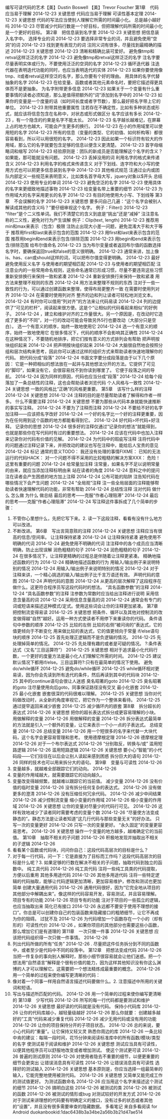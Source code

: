 编写可读代码的艺术【美】Dustin Boswell 【美】Trevor Foucher
第1章　代码应当易于理解
2014-12-23
关键思想
代码应当易于理解
可读性基本定理
2014-12-23
关键思想
代码的写法应当使别人理解它所需的时间最小化。
总是越小越好吗
2014-12-23
尽管减少代码行数是一个好目标，但把理解代码所需的时间最小化是一个更好的目标。
第2章　把信息装到名字里
2014-12-23
关键思想
把信息装入名字中。
选择专业的词
2014-12-23
要选择非常专业的词，并且避免使用“空洞”的词
2014-12-23
找到更有表现力的词
注同义词有很多，尽量找到最精确的描述
2014-12-23
关键思想
2014-12-23
清晰和精确比装可爱好。
避免像tmp和retval这样泛泛的名字
2014-12-23
避免像tmp和retval这样泛泛的名字
注名字要尽量表明实体或行为，不要使用泛泛的空洞的名字
2014-12-23
循环迭代器
注迭代器在表明迭代功能的同时，也应当表明迭代的实体
2014-12-23
如果你要使用像tmp、it或者retval这样空泛的名字，那么你要有个好的理由。
用具体的名字代替抽象的名字
2014-12-23
在给变量、函数或者其他元素命名时，要把它描述得更具体而不是更抽象。
为名字附带更多信息
2014-12-23
如果关于一个变量有什么重要事情的读者必须知道，那么是值得把额外的“词”添加到名字中的
2014-12-23
如果你的变量是一个度量的话（如时间长度或者字节数），那么最好把名字带上它的单位。
2014-12-23
附带其他重要属性
注若存在不确定性，比如有多种状态或形式，就应该将信息包含在名称中，对状态或形式做区分
名字应该有多长
2014-12-23
，有一个隐含的约束是名字不能太长。
2014-12-23
名字越长越难记，在屏幕上占的地方也越大，可能会产生更多的换行。
2014-12-23
在小的作用域里可以使用短的名字
2014-12-23
所有的信息（变量的类型、它的初值、如何析构等）都很容易看到，所以可以用很短的名字。
2014-12-23
因此如果一个标识符有较大的作用域，那么它的名字就要包含足够的信息以便含义更清楚。
2014-12-23
首字母缩略词和缩写
2014-12-23
经验原则是：团队的新成员是否能理解这个名字的含义？如果能，那可能就没有问题。
2014-12-23
丢掉没用的词
利用名字的格式来传递含义
2014-12-23
利用名字的格式来传递含义
对于下划线、连字符和大小写的使用方式也可以把更多信息装到名字中
2014-12-23
其他格式规范
注通过业内或团队内部定义一些规范来表明意义，比如类名首字母大写，jquery对象以$开头
总结
2014-12-23
使用专业的单词
2014-12-23
避免空泛的名字
2014-12-23
使用具体的名字来更细致地描述事物
2014-12-23
给变量名带上重要的细节
2014-12-23
为作用域大的名字采用更长的名字
2014-12-23
有目的地使用大小写、下划线等
第3章　不会误解的名字
2014-12-23
关键思想
要多问自己几遍：“这个名字会被别人解读成其他的含义吗？”要仔细审视这个名字。
例子：Filter()
2014-12-23
“filter”是个二义性单词。我们不清楚它的含义到底是“挑出”还是“减掉”
注注意名称的二义性，避免对行为产生误解
例子：Clip(text, length)
2014-12-23
推荐用min和max来表示（包含）极限
注防止出现大小差一问题，避免混淆大于和大于等于
推荐用first和last来表示包含的范围
2014-12-23
用first和last来表示包含的范围
推荐用begin和end来表示包含/排除范围
2014-12-23
用begin和end来表示包含/排除范围
给布尔值命名
2014-12-23
当为布尔变量或者返回布尔值的函数选择名字时，要确保返回true和false的意义很明确。
2014-12-23
通常来讲，加上像is、has、can或should这样的词，可以把布尔值变得更明确。
2014-12-23
最好避免使用反义名字
与使用者的期望相匹配
2014-12-23
与使用者的期望相匹配
注注意业内的一些常用命名规则，这些命名通常已形成习惯，尽量不要违背这些习惯
重新安排换行来保持一致和紧凑
2014-12-24
重新安排换行来保持一致和紧凑
用方法来整理不规则的东西
2014-12-24
用方法来整理不规则的东西
注对于一些一致性的行为，可以通过创建函数来整理，使得布局更整齐一致
在需要时使用列对齐
2014-12-24
在需要时使用列对齐
整齐的边和列让读者可轻松地浏览文本。
2014-12-24
有时你可以借用“列对齐”的方法来让代码易读
2014-12-24
列的边提供了“可见的栏杆”，阅读起来很方便。这是个“让相似的代码看起来相似”的好例子。
2014-12-24
，建立和维护对齐的工作量很大。另一个原因是，在改动时它造成了更多的“不同”，对一行的改动可能会导致另外5行也要改动（大部分只是空白）。
选一个有意义的顺序，始终一致地使用它
2014-12-24
选一个有意义的顺序，始终一致地使用它
在很多情况下，代码的顺序不会影响其正确性
2014-12-24
在这种情况下，不要随机地排序，把它们按有意义的方式排列会有帮助
把声明按块组织起来
2014-12-24
把声明按块组织起来
2014-12-24
大脑很自然地会按照分组和层次结构来思考，因此你可以通过这样的组织方式来帮助读者快速地理解你的代码。
把代码分成“段落”
2014-12-24
书面文字要分成段落是由于以下几个原因：
它是一种把相似的想法放在一起并与其他想法分开的方法。它提供了可见的“脚印”，如果没有它，会很容易找不到你读到哪里了。
它便于段落之间的导航。
2014-12-24
因为同样的原因，代码也应当分成“段落”
2014-12-24
给每个段落加了一条总结性的注释，这也会帮助读者浏览代码
个人风格与一致性
2014-12-24
关键思想
一致的风格比“正确”的风格更重要。
第5章　该写什么样的注释
2014-12-24
关键思想
2014-12-24
注释的目的是尽量帮助读者了解得和作者一样多。
什么不需要注释
2014-12-24
关键思想
不要为那些从代码本身就能快速推断的事实写注释。
2014-12-24
不要为了注释而注释
2014-12-24
不要给不好的名字加注释——应该把名字改好
2014-12-24
一个好的名字比一个好的注释更重要，因为在任何用到这个函数的地方都能看得到它。
2014-12-24
好代码>坏代码+好注释。
记录你的思想
2014-12-24
很多好的注释仅通过“记录你的想法”就能得到，也就是那些你在写代码时有过的重要想法。
2014-12-24
应该在代码中也加入注释来记录你对代码有价值的见解。
2014-12-24
为代码中的瑕疵写注释
注将代码中的问题通过注释记录下来，并把改动的建议也写在注释中，能给后人宝贵的意见
2014-12-24
标记
通常的意义TODO：
我还没有处理的事情FIXME：
已知的无法运行的代码HACK：
对一个问题不得不采用的比较粗糙的解决方案XXX：
危险！这里有重要的问题
2014-12-24
给常量加注释
注常量，如果名字不足以说明常量的由来，就应当添加注释标明由来
站在读者的角度
2014-12-24
意料之中的提问
注在读者会产生困惑的地方加上注释
2014-12-24
公布可能的陷阱
注告知代码在哪些情况下会产生问题
2014-12-24
“全局观”注释
注一些全局层面的注释能够帮助读者快速理解代码的功能，非常有帮助
2014-12-24
总结性注释
注对代码 做什么 怎么做 为什么 做总结
最后的思考——克服“作者心理阻滞”
2014-12-24
最后的思考——克服“作者心理阻滞”
2014-12-24
写注释这件事拆成了几个简单的步骤：
1. 不管你心里想什么，先把它写下来。2. 读一下这段注释，看看有没有什么地方可以改进。
3. 不断改进。
第6章　写出言简意赅的注释
2014-12-24
关键思想
注释应当有很高的信息/空间率。
让注释保持紧凑
2014-12-24
让注释保持紧凑
避免使用不明确的代词
2014-12-24
避免使用不明确的代词
注注释中的各个成员应当清晰明确，防止出现误解
润色粗糙的句子
2014-12-24
润色粗糙的句子
2014-12-24
在很多情况下，让注释更精确的过程总是伴随着让注释更紧凑。
精确地描述函数的行为
2014-12-24
精确地描述函数的行为
用输入/输出例子来说明特别的情况
2014-12-24
用输入/输出例子来说明特别的情况
2014-12-24
对于注释来讲，一个精心挑选的输入/输出例子比千言万语还有效。
声明代码的意图
2014-12-24
声明代码的意图
2014-12-24
从更高的层次解释了这段程序在做什么。这更符合程序员写这段代码时的想法。
“具名函数参数”的注释
2014-12-24
“具名函数参数”的注释
注参数为常数时应当给出注释进行说明
采用信息含量高的词
2014-12-24
采用信息含量高的词
2014-12-24
通常会有专门的词或短语来描述这种模式/定式。使用这些词会让你的注释更加紧凑。
第7章　把控制流变得易读
2014-12-25
关键思想
把条件、循环以及其他对控制流的改变做得越“自然”越好。运用一种方式使读者不用停下来重读你的代码。
条件语句中参数的顺序
2014-12-25
比较的左侧
比较的右侧“被问询的”表达式，它的值更倾向于不断变化
用来做比较的表达式，它的值更倾向于常量
if/else语句块的顺序
2014-12-25
首先处理正逻辑而不是负逻辑的情况。
2014-12-25
先处理掉简单的情况。
2014-12-25
先处理有趣的或者是可疑的情况。
?:条件表达式（又名“三目运算符”）
2014-12-25
关键思想
相对于追求最小化代码行数，一个更好的度量方法是最小化人们理解它所需的时间。
2014-12-25
建议
默认情况下都用if/else。三目运算符?:只有在最简单的情况下使用。
避免do/while循环
2014-12-25
避免do/while循环
2014-12-25
while循环相对更易读，因为你会先读到所有迭代的条件，然后再读到其中的代码块
2014-12-25
其中的continue语句会很让人迷惑
臭名昭著的goto
2014-12-25
臭名昭著的goto
注尽量使用向后goto，同事保证路径没有交叉
最小化嵌套
2014-12-25
最小化嵌套
嵌套很深的代码很难以理解。
2014-12-25
关键思想
当你对代码做改动时，从全新的角度审视它，把它作为一个整体来看待。
2014-12-25
通过提早返回来减少嵌套
2014-12-25
减少循环内的嵌套
第8章　拆分超长的表达式
2014-12-26
关键思想
把你的超长表达式拆分成更容易理解的小块。
用做解释的变量
2014-12-26
用做解释的变量
2014-12-26
拆分表达式最简单的方法就是引入一个额外的变量，让它来表示一个小一点的子表达式。
总结变量
2014-12-26
总结变量
2014-12-26
用一个短很多的名字来代替一大块代码，这个名字会更容易管理和思考。
使用德摩根定理
2014-12-26
德摩根定理
2014-12-26
对于一个布尔表达式
2014-12-26
“分别取反，转换与/或”
滥用短路逻辑
2014-12-26
滥用短路逻辑
2014-12-26
关键思想
要小心“智能”的小代码段——它们往往在以后会让别人读起来感到困惑
拆分巨大的语句
2014-12-26
同样的技术也可以用来拆分大的语句。
第9章　变量与可读性
2014-12-26
1. 变量越多，就越难全部跟踪它们的动向。
2014-12-26
2. 变量的作用域越大，就需要跟踪它的动向越久。
3. 变量改变得越频繁，就越难以跟踪它的当前值。
减少变量
2014-12-26
没有价值的临时变量
2014-12-26
没有拆分任何复杂的表达式。
2014-12-26
没有做更多的澄清
2014-12-26
没有压缩任何冗余代码。
2014-12-26
减少中间结果
2014-12-26
减少控制流变量
缩小变量的作用域
2014-12-26
缩小变量的作用域
2014-12-26
关键思想
让你的变量对尽量少的代码行可见。
2014-12-26
这样有效地减少了读者同时需要考虑的变量个数
2014-12-26
“尽量使方法变成静态的”。静态方法是让读者知道“这几行代码与那些变量无关”的好办法。
只写一次的变量更好
2014-12-26
只写一次的变量更好。
“永久固定”的变量更容易思考。
2014-12-26
关键思想
操作一个变量的地方越多，越难确定它的当前值。
第10章　抽取不相关的子问题
2014-12-26
积极地发现并抽取出不相关的子逻辑
2014-12-26
1. 看看某个函数或代码块，问问你自己：这段代码高层次的目标是什么？
2. 对于每一行代码，问一下：它是直接为了目标而工作吗？这段代码高层次的目标是什么呢？3. 如果足够的行数在解决不相关的子问题，抽取代码到独立的函数中。
纯工具代码
2014-12-26
纯工具代码
注将一些纯工具类的代码提取，方便以后重用
其他多用途代码
2014-12-26
其他多用途代码
注将一些特定逻辑的代码抽取，能够让代码逻辑更加清晰，更加容易维护，修改和测试也更加简单
创建大量通用代码
2014-12-26
通用代码很好，因为“它完全地从项目的其他部分中解耦出来”。像这样的代码容易开发，容易测试，并且容易理解。
项目专有的功能
2014-12-26
项目专有的功能
注对于项目的一些孤立的逻辑，也应当抽取出来
简化已有接口
2014-12-26
永远都不要安于使用不理想的接口”。你总是可以创建你自己的包装函数来隐藏接口的粗陋细节，让它不再成为你的阻碍。
过犹不及
2014-12-26
为代码增加一个函数存在一个小的（却有形的）可读性代价
2014-12-26
。如果你项目的其他部分也需要这些小函数，那么增加它们是有道理的
第11章　一次只做一件事
2014-12-26
关键思想
应该把代码组织得一次只做一件事情。
2014-12-26
1. 列出代码所做的所有“任务”
2014-12-26
. 尽量把这件任务拆分到不同的函数中，或者至少是代码中不同的段落中。
第12章　把想法变成代码
2014-12-26
当把一件复杂的事向别人解释时，那些小细节很容易就会让他们迷惑。把一个想法用“自然语言”解释是个很有价值的能力，因为这样其他知识没有你这么渊博的人才可以理解它。这需要把一个想法精炼成最重要的概念。
2014-12-26
用一个简单的过程来使你编写更清晰的代码：
1. 像对着一个同事一样用自然语言描述代码要做什么。2. 注意描述中所用的关键词和短语。
3. 写出与描述所匹配的代码。
2014-12-26
用一个简单的过程来使你编写更清晰的
第13章　少写代码
2014-12-26
所写的每一行代码都是要测试和维护
2014-12-26
关键思想
最好读的代码就是没有代码。
保持小代码库
2014-12-26
让你的代码库越小，越轻量级越好
2014-12-26
那么你就要：
创建越多越好的“工具”代码来减少重复代码
2014-12-26
减少无用代码或没有用的功能
2014-12-26
让你的项目保持分开的子项目状态。
2014-12-26
总的来说，要小心代码的“重量”。让它保持又轻又灵
熟悉你周边的库
2014-12-26
一条比较中肯的建议：每隔一段时间，花15分钟来阅读标准库中的所有函数/模块/类型的名字
使测试易于阅读和维护
2014-12-26
关键思想
测试应当具有可读性，以便其他程序员可以舒服地改变或者增加测试。
使这个测试更可读
2014-12-26
普遍的测试原则
2014-12-26
对使用者隐去不重要的细节，以便更重要的细节会更突出
让错误消息具有可读性
2014-12-26
让错误消息具有可读性
选择好的测试输入
2014-12-26
关键思想
基本原则是，你应当选择一组最简单的输入，它能完整地使用被测代码。
2014-12-26
关键思想
又简单又能完成工作的测试值更好。
为测试函数命名
2014-12-26
应当用这个名字来描述这个测试的细节
2014-12-26
搞明白这些
2014-12-26
被测试的类
2014-12-26
被测试的函数
2014-12-26
被测试的情形或bug
对测试较好的开发方式
2014-12-26
对于测试来讲理想的代码要有明确定义的接口，没有过多的状态或者其他的“设置”，并且没有很多需要审查的隐藏数据。
多看笔记 来自多看阅读 for Android
duokanbookid:1dac6438b3a34be2a56b3b21d47ae514
